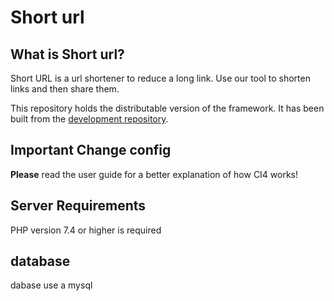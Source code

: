 # Short url

## What is Short url?

Short URL is a url shortener to reduce a long link. Use our tool to shorten links and then share them.

This repository holds the distributable version of the framework. It has been built from the
[development repository](https://github.com/rutpte/ci4_short_url_generator.git).


## Important Change config


**Please** read the user guide for a better explanation of how CI4 works!



## Server Requirements

PHP version 7.4 or higher is required

## database

dabase use a mysql




